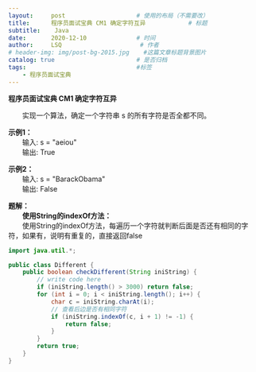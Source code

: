 ```yaml
---
layout:     post                    # 使用的布局（不需要改）
title:      程序员面试宝典 CM1 确定字符互异            # 标题 
subtitle:    Java
date:       2020-12-10              # 时间
author:     LSQ                      # 作者
# header-img: img/post-bg-2015.jpg    #这篇文章标题背景图片
catalog: true                       # 是否归档
tags:                               #标签
    - 程序员面试宝典
---
```



**程序员面试宝典 CM1 确定字符互异**  
  
&emsp;&emsp;实现一个算法，确定一个字符串 s 的所有字符是否全都不同。  

**示例1：**  
&emsp;&emsp;输入: s = "aeiou"  
&emsp;&emsp;输出: True  

**示例2：**  
&emsp;&emsp;输入: s = "BarackObama"  
&emsp;&emsp;输出: False

**题解：**  
&emsp;&emsp;**使用String的indexOf方法：**  
&emsp;&emsp;使用String的indexOf方法，每遍历一个字符就判断后面是否还有相同的字符，如果有，说明有重复的，直接返回false

```java
import java.util.*;

public class Different {
    public boolean checkDifferent(String iniString) {
        // write code here
        if (iniString.length() > 3000) return false;
        for (int i = 0; i < iniString.length(); i++) {
            char c = iniString.charAt(i);
            // 查看后边是否有相同字符
            if (iniString.indexOf(c, i + 1) != -1) {
                return false;
            }
        }
        return true;
    }
}
```





